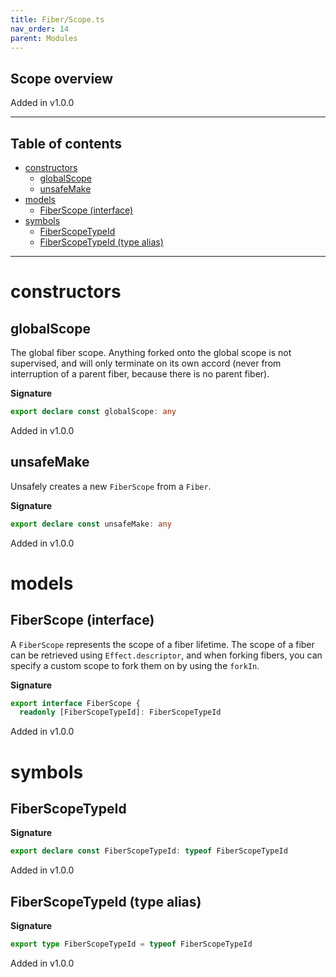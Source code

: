 ```yaml
---
title: Fiber/Scope.ts
nav_order: 14
parent: Modules
---
```


## Scope overview

Added in v1.0.0

---

<h2 class="text-delta">Table of contents</h2>

- [constructors](#constructors)
  - [globalScope](#globalscope)
  - [unsafeMake](#unsafemake)
- [models](#models)
  - [FiberScope (interface)](#fiberscope-interface)
- [symbols](#symbols)
  - [FiberScopeTypeId](#fiberscopetypeid)
  - [FiberScopeTypeId (type alias)](#fiberscopetypeid-type-alias)

---

# constructors

## globalScope

The global fiber scope. Anything forked onto the global scope is not
supervised, and will only terminate on its own accord (never from
interruption of a parent fiber, because there is no parent fiber).

**Signature**

```ts
export declare const globalScope: any
```

Added in v1.0.0

## unsafeMake

Unsafely creates a new `FiberScope` from a `Fiber`.

**Signature**

```ts
export declare const unsafeMake: any
```

Added in v1.0.0

# models

## FiberScope (interface)

A `FiberScope` represents the scope of a fiber lifetime. The scope of a
fiber can be retrieved using `Effect.descriptor`, and when forking fibers,
you can specify a custom scope to fork them on by using the `forkIn`.

**Signature**

```ts
export interface FiberScope {
  readonly [FiberScopeTypeId]: FiberScopeTypeId
```

Added in v1.0.0

# symbols

## FiberScopeTypeId

**Signature**

```ts
export declare const FiberScopeTypeId: typeof FiberScopeTypeId
```

Added in v1.0.0

## FiberScopeTypeId (type alias)

**Signature**

```ts
export type FiberScopeTypeId = typeof FiberScopeTypeId
```

Added in v1.0.0
